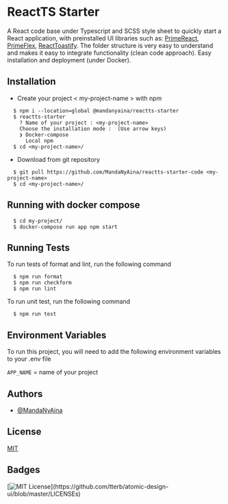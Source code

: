 
# ReactTS Starter

A React code base under Typescript and SCSS style sheet to quickly start a 
React application, with preinstalled UI libraries such as: 
[PrimeReact](https://www.primefaces.org/primereact/), 
[PrimeFlex](https://www.primefaces.org/primeflex/), 
[ReactToastify](https://www.npmjs.com/package/react-toastify). 
The folder structure is very easy to understand and makes it easy to integrate 
functionality (clean code approach). Easy installation and deployment 
(under Docker).


## Installation

- Create your project < my-project-name > with npm

```shell
  $ npm i --location=global @mandanyaina/reactts-starter
  $ reactts-starter
    ? Name of your project : <my-project-name>
    Choose the installation mode :  (Use arrow keys)
    ❯ Docker-compose 
      Local npm 
  $ cd <my-project-name>/
```

- Download from git repository

```shell
  $ git pull https://github.com/MandaNyAina/reactts-starter-code <my-project-name>
  $ cd <my-project-name>/
```
## Running with docker compose

```shell
  $ cd my-project/
  $ docker-compose run app npm start
```
## Running Tests

To run tests of format and lint, run the following command

```shell
  $ npm run format
  $ npm run checkform
  $ npm run lint
```

To run unit test, run the following command

```shell
  $ npm run test
```

## Environment Variables

To run this project, you will need to add the following environment 
variables to your .env file

`APP_NAME` = name of your project


## Authors

- [@MandaNyAina](https://github.com/MandaNyAina)


## License

[MIT](https://choosealicense.com/licenses/mit/)


## Badges


[![MIT License](https://img.shields.io/apm/l/atomic-design-ui.svg?)](https://github.com/tterb/atomic-design-ui/blob/master/LICENSEs)

